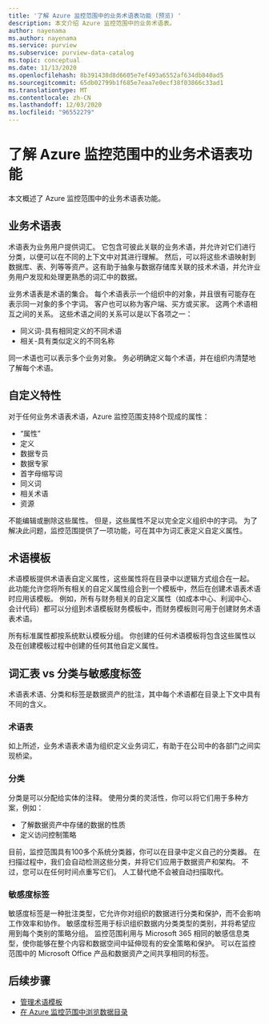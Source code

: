 ```yaml
---
title: '了解 Azure 监控范围中的业务术语表功能 (预览) '
description: 本文介绍 Azure 监控范围中的业务术语表。
author: nayenama
ms.author: nayenama
ms.service: purview
ms.subservice: purview-data-catalog
ms.topic: conceptual
ms.date: 11/13/2020
ms.openlocfilehash: 8b391438d8d6605e7ef493a6552af634db840ad5
ms.sourcegitcommit: 65db02799b1f685e7eaa7e0ecf38f03866c33ad1
ms.translationtype: MT
ms.contentlocale: zh-CN
ms.lasthandoff: 12/03/2020
ms.locfileid: "96552279"
---
```

# <a name="understand-business-glossary-features-in-azure-purview"></a>了解 Azure 监控范围中的业务术语表功能

本文概述了 Azure 监控范围中的业务术语表功能。 

## <a name="business-glossary"></a>业务术语表

术语表为业务用户提供词汇。  它包含可彼此关联的业务术语，并允许对它们进行分类，以便可以在不同的上下文中对其进行理解。 然后，可以将这些术语映射到数据库、表、列等等资产。这有助于抽象与数据存储库关联的技术术语，并允许业务用户发现和处理更熟悉的词汇中的数据。


业务术语表是术语的集合。 每个术语表示一个组织中的对象，并且很有可能存在表示同一对象的多个字词。 客户也可以称为客户端、买方或买家。 这两个术语相互之间的关系。 这些术语之间的关系可以是以下各项之一：

- 同义词-具有相同定义的不同术语
- 相关-具有类似定义的不同名称

同一术语也可以表示多个业务对象。 务必明确定义每个术语，并在组织内清楚地了解每个术语。

## <a name="custom-attributes"></a>自定义特性

对于任何业务术语表术语，Azure 监控范围支持8个现成的属性：
- “属性”
- 定义
- 数据专员
- 数据专家
- 首字母缩写词
- 同义词
- 相关术语
- 资源

不能编辑或删除这些属性。 但是，这些属性不足以完全定义组织中的字词。 为了解决此问题，监控范围提供了一项功能，可在其中为词汇表定义自定义属性。

## <a name="term-templates"></a>术语模板

术语模板提供术语表自定义属性，这些属性将在目录中以逻辑方式组合在一起。 此功能允许您将所有相关的自定义属性组合到一个模板中，然后在创建术语表术语时应用该模板。 例如，所有与财务相关的自定义属性（如成本中心、利润中心、会计代码）都可以分组到术语模板财务模板中，而财务模板则可用于创建财务术语表术语。

所有标准属性都按系统默认模板分组。 你创建的任何术语模板将包含这些属性以及在创建模板过程中创建的任何其他自定义属性。

## <a name="glossary-vs-classification-vs-sensitivity-labels"></a>词汇表 vs 分类与敏感度标签

术语表术语、分类和标签是数据资产的批注，其中每个术语都在目录上下文中具有不同的含义。 

### <a name="glossary"></a>术语表

如上所述，业务术语表术语为组织定义业务词汇，有助于在公司中的各部门之间实现桥梁。

### <a name="classifications"></a>分类

分类是可以分配给实体的注释。 使用分类的灵活性，你可以将它们用于多种方案，例如：

- 了解数据资产中存储的数据的性质
- 定义访问控制策略

目前，监控范围具有100多个系统分类器，你可以在目录中定义自己的分类器。 在扫描过程中，我们会自动检测这些分类，并将它们应用于数据资产和架构。 不过，您可以在任何时间点重写它们。 人工替代绝不会被自动扫描取代。

### <a name="sensitivity-labels"></a>敏感度标签

敏感度标签是一种批注类型，它允许你对组织的数据进行分类和保护，而不会影响工作效率和协作。 敏感度标签用于标识组织数据内分类类型的类别，并将希望应用到每个类别的策略分组。 监控范围利用与 Microsoft 365 相同的敏感信息类型，使你能够在整个内容和数据空间中延伸现有的安全策略和保护。 可以在监控范围中的 Microsoft Office 产品和数据资产之间共享相同的标签。

## <a name="next-steps"></a>后续步骤

- [管理术语模板](how-to-manage-term-templates.md)
- [在 Azure 监控范围中浏览数据目录](how-to-browse-catalog.md)
